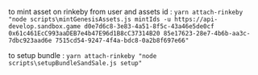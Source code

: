 to mint asset on rinkeby from user and assets id :
`yarn attach-rinkeby "node scripts\mintGenesisAssets.js mintIds -u https://api-develop.sandbox.game d0e7d6c8-3e83-4a51-8f5c-43a46e5de0cf 0x61c461EcC993aaDEB7e4b47E96d1B8cC37314B20 85e17623-28e7-4b6b-aa3c-7dbc923aad6e 7515cd54-9247-4f4a-bdc8-0a2b8f697e66"`

to setup bundle :
`yarn attach-rinkeby "node scripts\setupBundleSandSale.js setup"`
